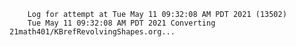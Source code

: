         Log for attempt at Tue May 11 09:32:08 AM PDT 2021 (13502)
        Tue May 11 09:32:08 AM PDT 2021 Converting 21math401/KBrefRevolvingShapes.org...
